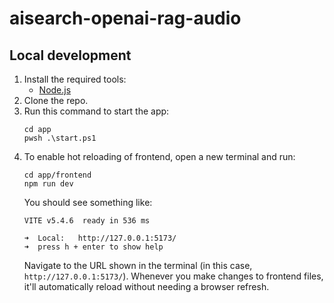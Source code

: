 # aisearch-openai-rag-audio

## Local development
1. Install the required tools:
   - [Node.js](https://nodejs.org/en)
1. Clone the repo.
1. Run this command to start the app:
   ```
   cd app
   pwsh .\start.ps1
   ```
1. To enable hot reloading of frontend, open a new terminal and run:
   ```
   cd app/frontend
   npm run dev
   ```
   You should see something like:
   ```
   VITE v5.4.6  ready in 536 ms

   ➜  Local:   http://127.0.0.1:5173/
   ➜  press h + enter to show help
   ```
   Navigate to the URL shown in the terminal (in this case, `http://127.0.0.1:5173/`). Whenever you make changes to frontend files, it'll automatically reload without needing a browser refresh.
